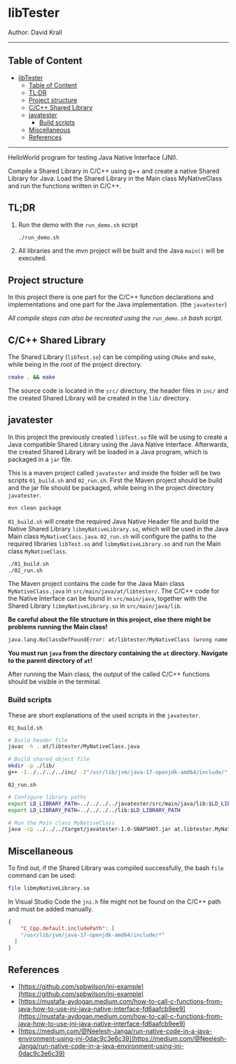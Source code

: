 # libTester

Author: David Krall

---

## Table of Content

- [libTester](#libtester)
  - [Table of Content](#table-of-content)
  - [TL;DR](#tldr)
  - [Project structure](#project-structure)
  - [C/C++ Shared Library](#cc-shared-library)
  - [javatester](#javatester)
    - [Build scripts](#build-scripts)
  - [Miscellaneous](#miscellaneous)
  - [References](#references)

---

HelloWorld program for testing Java Native Interface (JNI).

Compile a Shared Library in C/C++ using g++ and create a native Shared Library for Java. Load the Shared Library in the Main class MyNativeClass and run the functions written in C/C++.

## TL;DR

1. Run the demo with the `run_demo.sh` script

    ```bash
    ./run_demo.sh
    ```

2. All libraries and the mvn project will be built and the Java `main()` will be executed.

## Project structure

In this project there is one part for the C/C++ function declarations and implementations and one part for the Java implementation. (the `javatester`)

*All compile steps can also be recreated using the `run_demo.sh` bash script.*

## C/C++ Shared Library

The Shared Library (`libTest.so`) can be compiling using `CMake` and `make`, while being in the root of the project directory.

```bash
cmake . && make
```

The source code is located in the `src/` directory, the header files in `inc/` and the created Shared Library will be created in the `lib/` directory.

## javatester

In this project the previously created `libTest.so` file will be using to create a Java compatible Shared Library using the Java Native Interface. Afterwards, the created Shared Library will be loaded in a Java program, which is packaged in a `jar` file.

This is a maven project called `javatester` and inside the folder will be two scripts `01_build.sh` and `02_run.sh`. First the Maven project should be build and the jar file should be packaged, while being in the project directory `javatester`.

```bash
mvn clean package
```

`01_build.sh` will create the required Java Native Header file and build the Native Shared Library `libmyNativeLibrary.so`, which will be used in the Java Main class `MyNativeClass.java`. `02_run.sh` will configure the paths to the required libraries `libTest.so` and `libmyNativeLibrary.so` and run the Main class `MyNativeClass`.

```bash
./01_build.sh
./02_run.sh
```

The Maven project contains the code for the Java Main class `MyNativeClass.java` in `src/main/java/at/libtester/`. The C/C++ code for the Native Interface can be found in `src/main/java`, together with the Shared Library `libmyNativeLibrary.so` in `src/main/java/lib`.

**Be careful about the file structure in this project, else there might be problems running the Main class!**

```bash
java.lang.NoClassDefFoundError: at/libtester/MyNativeClass (wrong name: MyNativeClass)
```

**You must run `java` from the directory containing the `at` directory. Navigate to the parent directory of `at`!**

After running the Main class, the output of the called C/C++ functions should be visible in the terminal.

### Build scripts

These are short explanations of the used scripts in the `javatester`.

`01_build.sh`

```bash
# Build header file
javac -h . at/libtester/MyNativeClass.java

# Build shared object file
mkdir -p ./lib/
g++ -I../../../../inc/ -I"/usr/lib/jvm/java-17-openjdk-amd64/include/" -I"/usr/lib/jvm/java-17-openjdk-amd64/include/linux/" -shared -fPIC -o ./lib/libmyNativeLibrary.so at_libtester_MyNativeClass.cpp ../../../../lib/libTest.so
```

`02_run.sh`

```bash
# Configure library paths
export LD_LIBRARY_PATH=../../../../javatester/src/main/java/lib:$LD_LIBRARY_PATH
export LD_LIBRARY_PATH=../../../../lib:$LD_LIBRARY_PATH

# Run the Main class MyNativeClass
java -cp ../../../target/javatester-1.0-SNAPSHOT.jar at.libtester.MyNativeClass
```

## Miscellaneous

To find out, if the Shared Library was compiled successfully, the bash `file` command can be used:

```bash
file libmyNativeLibrary.so
```

In Visual Studio Code the `jni.h` file might not be found on the C/C++ path and must be added manually.

```json
{
    "C_Cpp.default.includePath": [
    "/usr/lib/jvm/java-17-openjdk-amd64/include/*"
  ]
}
```

## References

- [https://github.com/spbwilson/jni-example](https://github.com/spbwilson/jni-example)
- [https://mustafa-aydogan.medium.com/how-to-call-c-functions-from-java-how-to-use-jni-java-native-interface-fd6aafcb9ee9](https://mustafa-aydogan.medium.com/how-to-call-c-functions-from-java-how-to-use-jni-java-native-interface-fd6aafcb9ee9)
- [https://medium.com/@Neelesh-Janga/run-native-code-in-a-java-environment-using-jni-0dac9c3e6c39](https://medium.com/@Neelesh-Janga/run-native-code-in-a-java-environment-using-jni-0dac9c3e6c39)
